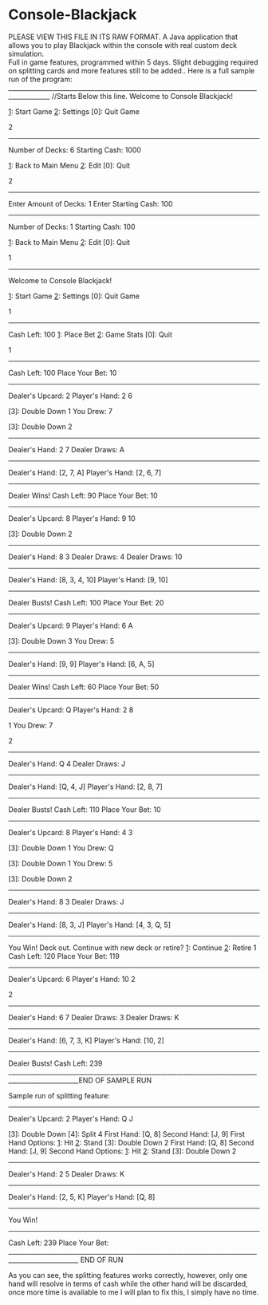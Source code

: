 # Console-Blackjack
PLEASE VIEW THIS FILE IN ITS RAW FORMAT.
A Java application that allows you to play Blackjack within the console with real custom deck simulation.  
Full in game features, programmed within 5 days. Slight debugging required on splitting cards and more features still to be added..
Here is a full sample run of the program:
___________________________________________________________________________________________ //Starts Below this line.
Welcome to Console Blackjack!

[1]: Start Game
[2]: Settings
[0]: Quit Game

2
_________________________________________________
Number of Decks: 6
Starting Cash: 1000

[1]: Back to Main Menu
[2]: Edit
[0]: Quit

2
_________________________________________________
Enter Amount of Decks: 1
Enter Starting Cash: 100
_________________________________________________
Number of Decks: 1
Starting Cash: 100

[1]: Back to Main Menu
[2]: Edit
[0]: Quit

1
_________________________________________________
Welcome to Console Blackjack!

[1]: Start Game
[2]: Settings
[0]: Quit Game

1
_________________________________________________
Cash Left: 100
[1]: Place Bet 
[2]: Game Stats 
[0]: Quit

1
_________________________________________________
Cash Left: 100
Place Your Bet: 10
_________________________________________________
Dealer's Upcard: 2
Player's Hand: 2 6

[1]: Hit
[2]: Stand
[3]: Double Down
1
You Drew: 7

[1]: Hit
[2]: Stand
[3]: Double Down
2
_________________________________________________
Dealer's Hand: 2 7
Dealer Draws: A
_________________________________________________
Dealer's Hand: [2, 7, A]
Player's Hand: [2, 6, 7]
_________________________________________________
Dealer Wins!
Cash Left: 90
Place Your Bet: 10
_________________________________________________
Dealer's Upcard: 8
Player's Hand: 9 10

[1]: Hit
[2]: Stand
[3]: Double Down
2
_________________________________________________
Dealer's Hand: 8 3
Dealer Draws: 4
Dealer Draws: 10
_________________________________________________
Dealer's Hand: [8, 3, 4, 10]
Player's Hand: [9, 10]
_________________________________________________
Dealer Busts!
Cash Left: 100
Place Your Bet: 20
_________________________________________________
Dealer's Upcard: 9
Player's Hand: 6 A

[1]: Hit
[2]: Stand
[3]: Double Down
3
You Drew: 5
_________________________________________________
Dealer's Hand: [9, 9]
Player's Hand: [6, A, 5]
_________________________________________________
Dealer Wins!
Cash Left: 60
Place Your Bet: 50
_________________________________________________
Dealer's Upcard: Q
Player's Hand: 2 8

[1]: Hit
[2]: Stand
1
You Drew: 7

[1]: Hit
[2]: Stand
2
_________________________________________________
Dealer's Hand: Q 4
Dealer Draws: J
_________________________________________________
Dealer's Hand: [Q, 4, J]
Player's Hand: [2, 8, 7]
_________________________________________________
Dealer Busts!
Cash Left: 110
Place Your Bet: 10
_________________________________________________
Dealer's Upcard: 8
Player's Hand: 4 3

[1]: Hit
[2]: Stand
[3]: Double Down
1
You Drew: Q

[1]: Hit
[2]: Stand
[3]: Double Down
1
You Drew: 5

[1]: Hit
[2]: Stand
[3]: Double Down
2
_________________________________________________
Dealer's Hand: 8 3
Dealer Draws: J
_________________________________________________
Dealer's Hand: [8, 3, J]
Player's Hand: [4, 3, Q, 5]
_________________________________________________
You Win!
Deck out. Continue with new deck or retire?
[1]: Continue
[2]: Retire
1
Cash Left: 120
Place Your Bet: 119
_________________________________________________
Dealer's Upcard: 6
Player's Hand: 10 2

[1]: Hit
[2]: Stand
2
_________________________________________________
Dealer's Hand: 6 7
Dealer Draws: 3
Dealer Draws: K
_________________________________________________
Dealer's Hand: [6, 7, 3, K]
Player's Hand: [10, 2]
_________________________________________________
Dealer Busts!
Cash Left: 239
____________________________________________________________________________________________________END OF SAMPLE RUN

Sample run of splitting feature:
____________________________________________________________________________________________________
Dealer's Upcard: 2
Player's Hand: Q J

[1]: Hit
[2]: Stand
[3]: Double Down
[4]: Split
4
First Hand: [Q, 8]
Second Hand: [J, 9]
First Hand Options: 
[1]: Hit
[2]: Stand
[3]: Double Down
2
First Hand: [Q, 8]
Second Hand: [J, 9]
Second Hand Options: 
[1]: Hit
[2]: Stand
[3]: Double Down
2
_________________________________________________
Dealer's Hand: 2 5
Dealer Draws: K
_________________________________________________
Dealer's Hand: [2, 5, K]
Player's Hand: [Q, 8]
_________________________________________________
You Win!
_________________________________________________
Cash Left: 239
Place Your Bet: 
____________________________________________________________________________________________________ END OF RUN

As you can see, the splitting features works correctly, however, only one hand will resolve in terms of cash while
the other hand will be discarded, once more time is available to me I will plan to fix this, I simply have no time.

